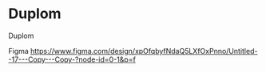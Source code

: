 # Duplom
Duplom

Figma
https://www.figma.com/design/xpOfqbyfNdaQ5LXfOxPnno/Untitled--17---Copy---Copy-?node-id=0-1&p=f
